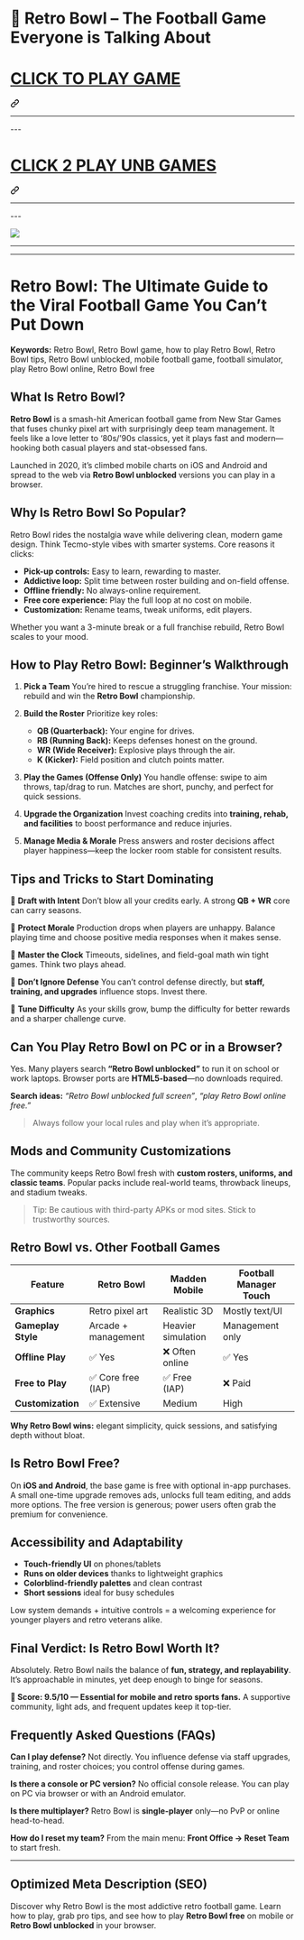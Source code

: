 # 🏈 Retro Bowl – The Football Game Everyone is Talking About

<div dir="auto"><div class="markdown-heading" dir="auto"><h1 dir="auto" class="heading-element"><a href="https://lesson-2.edujojo.com/" rel="nofollow">CLICK TO PLAY GAME</a></h1><a id="user-content-click-to-play-game" class="anchor" aria-label="Permalink: CLICK TO PLAY GAME" href="#click-to-play-game"><svg class="octicon octicon-link" viewBox="0 0 16 16" version="1.1" width="16" height="16" aria-hidden="true"><path d="m7.775 3.275 1.25-1.25a3.5 3.5 0 1 1 4.95 4.95l-2.5 2.5a3.5 3.5 0 0 1-4.95 0 .751.751 0 0 1 .018-1.042.751.751 0 0 1 1.042-.018 1.998 1.998 0 0 0 2.83 0l2.5-2.5a2.002 2.002 0 0 0-2.83-2.83l-1.25 1.25a.751.751 0 0 1-1.042-.018.751.751 0 0 1-.018-1.042Zm-4.69 9.64a1.998 1.998 0 0 0 2.83 0l1.25-1.25a.751.751 0 0 1 1.042.018.751.751 0 0 1 .018 1.042l-1.25 1.25a3.5 3.5 0 1 1-4.95-4.95l2.5-2.5a3.5 3.5 0 0 1 4.95 0 .751.751 0 0 1-.018 1.042.751.751 0 0 1-1.042.018 1.998 1.998 0 0 0-2.83 0l-2.5 2.5a1.998 1.998 0 0 0 0 2.83Z"></path></svg></a></div><a id="user-content-click-to-play-game" aria-label="Permalink: CLICK TO PLAY GAME" href="#click-to-play-game"></a></div>
<hr>---
<div dir="auto"><div class="markdown-heading" dir="auto"><h1 dir="auto" class="heading-element"><a href="https://retro-bowl-2.pages.dev" rel="nofollow">CLICK 2 PLAY UNB GAMES</a></h1><a id="user-content-click-2-play-unb-games" class="anchor" aria-label="Permalink: CLICK 2 PLAY UNB GAMES" href="#click-2-play-unb-games"><svg class="octicon octicon-link" viewBox="0 0 16 16" version="1.1" width="16" height="16" aria-hidden="true"><path d="m7.775 3.275 1.25-1.25a3.5 3.5 0 1 1 4.95 4.95l-2.5 2.5a3.5 3.5 0 0 1-4.95 0 .751.751 0 0 1 .018-1.042.751.751 0 0 1 1.042-.018 1.998 1.998 0 0 0 2.83 0l2.5-2.5a2.002 2.002 0 0 0-2.83-2.83l-1.25 1.25a.751.751 0 0 1-1.042-.018.751.751 0 0 1-.018-1.042Zm-4.69 9.64a1.998 1.998 0 0 0 2.83 0l1.25-1.25a.751.751 0 0 1 1.042.018.751.751 0 0 1 .018 1.042l-1.25 1.25a3.5 3.5 0 1 1-4.95-4.95l2.5-2.5a3.5 3.5 0 0 1 4.95 0 .751.751 0 0 1-.018 1.042.751.751 0 0 1-1.042.018 1.998 1.998 0 0 0-2.83 0l-2.5 2.5a1.998 1.998 0 0 0 0 2.83Z"></path></svg></a></div><a id="user-content-click-2-play-unb-games" aria-label="Permalink: CLICK 2 PLAY UNB GAMES" href="#click-2-play-unb-games"></a></div>
<hr>---
<p dir="auto"><a href="https://lesson-2.edujojo.com/" rel="nofollow"><img src="https://camo.githubusercontent.com/d34f6714e059ec0e194ecf6c3917518ee36c076629394a5109f48b034b7eef52/68747470733a2f2f316c6573736f6e312e656d61696c2f67616d657a2e706e67" style="max-width: 100%;"></a></p>
<hr>

---
# Retro Bowl: The Ultimate Guide to the Viral Football Game You Can’t Put Down

**Keywords:** Retro Bowl, Retro Bowl game, how to play Retro Bowl, Retro Bowl tips, Retro Bowl unblocked, mobile football game, football simulator, play Retro Bowl online, Retro Bowl free

## What Is Retro Bowl?

**Retro Bowl** is a smash-hit American football game from New Star Games that fuses chunky pixel art with surprisingly deep team management. It feels like a love letter to ‘80s/’90s classics, yet it plays fast and modern—hooking both casual players and stat-obsessed fans.

Launched in 2020, it’s climbed mobile charts on iOS and Android and spread to the web via **Retro Bowl unblocked** versions you can play in a browser.

## Why Is Retro Bowl So Popular?

Retro Bowl rides the nostalgia wave while delivering clean, modern game design. Think Tecmo-style vibes with smarter systems. Core reasons it clicks:

* **Pick-up controls:** Easy to learn, rewarding to master.
* **Addictive loop:** Split time between roster building and on-field offense.
* **Offline friendly:** No always-online requirement.
* **Free core experience:** Play the full loop at no cost on mobile.
* **Customization:** Rename teams, tweak uniforms, edit players.

Whether you want a 3-minute break or a full franchise rebuild, Retro Bowl scales to your mood.

## How to Play Retro Bowl: Beginner’s Walkthrough

1. **Pick a Team**
   You’re hired to rescue a struggling franchise. Your mission: rebuild and win the **Retro Bowl** championship.

2. **Build the Roster**
   Prioritize key roles:

   * **QB (Quarterback):** Your engine for drives.
   * **RB (Running Back):** Keeps defenses honest on the ground.
   * **WR (Wide Receiver):** Explosive plays through the air.
   * **K (Kicker):** Field position and clutch points matter.

3. **Play the Games (Offense Only)**
   You handle offense: swipe to aim throws, tap/drag to run. Matches are short, punchy, and perfect for quick sessions.

4. **Upgrade the Organization**
   Invest coaching credits into **training, rehab, and facilities** to boost performance and reduce injuries.

5. **Manage Media & Morale**
   Press answers and roster decisions affect player happiness—keep the locker room stable for consistent results.

## Tips and Tricks to Start Dominating

🔹 **Draft with Intent**
Don’t blow all your credits early. A strong **QB + WR** core can carry seasons.

🔹 **Protect Morale**
Production drops when players are unhappy. Balance playing time and choose positive media responses when it makes sense.

🔹 **Master the Clock**
Timeouts, sidelines, and field-goal math win tight games. Think two plays ahead.

🔹 **Don’t Ignore Defense**
You can’t control defense directly, but **staff, training, and upgrades** influence stops. Invest there.

🔹 **Tune Difficulty**
As your skills grow, bump the difficulty for better rewards and a sharper challenge curve.

## Can You Play Retro Bowl on PC or in a Browser?

Yes. Many players search **“Retro Bowl unblocked”** to run it on school or work laptops. Browser ports are **HTML5-based**—no downloads required.

**Search ideas:** *“Retro Bowl unblocked full screen”*, *“play Retro Bowl online free.”*

> Always follow your local rules and play when it’s appropriate.

## Mods and Community Customizations

The community keeps Retro Bowl fresh with **custom rosters, uniforms, and classic teams**. Popular packs include real-world teams, throwback lineups, and stadium tweaks.

> Tip: Be cautious with third-party APKs or mod sites. Stick to trustworthy sources.

## Retro Bowl vs. Other Football Games

| Feature            | Retro Bowl          | Madden Mobile      | Football Manager Touch |
| ------------------ | ------------------- | ------------------ | ---------------------- |
| **Graphics**       | Retro pixel art     | Realistic 3D       | Mostly text/UI         |
| **Gameplay Style** | Arcade + management | Heavier simulation | Management only        |
| **Offline Play**   | ✅ Yes               | ❌ Often online     | ✅ Yes                  |
| **Free to Play**   | ✅ Core free (IAP)   | ✅ Free (IAP)       | ❌ Paid                 |
| **Customization**  | ✅ Extensive         | Medium             | High                   |

**Why Retro Bowl wins:** elegant simplicity, quick sessions, and satisfying depth without bloat.

## Is Retro Bowl Free?

On **iOS and Android**, the base game is free with optional in-app purchases. A small one-time upgrade removes ads, unlocks full team editing, and adds more options. The free version is generous; power users often grab the premium for convenience.

## Accessibility and Adaptability

* **Touch-friendly UI** on phones/tablets
* **Runs on older devices** thanks to lightweight graphics
* **Colorblind-friendly palettes** and clean contrast
* **Short sessions** ideal for busy schedules

Low system demands + intuitive controls = a welcoming experience for younger players and retro veterans alike.

## Final Verdict: Is Retro Bowl Worth It?

Absolutely. Retro Bowl nails the balance of **fun, strategy, and replayability**. It’s approachable in minutes, yet deep enough to binge for seasons.

**🏈 Score: 9.5/10 — Essential for mobile and retro sports fans.**
A supportive community, light ads, and frequent updates keep it top-tier.

## Frequently Asked Questions (FAQs)

**Can I play defense?**
Not directly. You influence defense via staff upgrades, training, and roster choices; you control offense during games.

**Is there a console or PC version?**
No official console release. You can play on PC via browser or with an Android emulator.

**Is there multiplayer?**
Retro Bowl is **single-player** only—no PvP or online head-to-head.

**How do I reset my team?**
From the main menu: **Front Office → Reset Team** to start fresh.

---

## Optimized Meta Description (SEO)

Discover why Retro Bowl is the most addictive retro football game. Learn how to play, grab pro tips, and see how to play **Retro Bowl free** on mobile or **Retro Bowl unblocked** in your browser.
